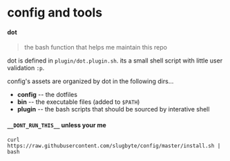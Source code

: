 # config and tools

#### dot
> the bash function that helps me maintain this repo

dot is defined in `plugin/dot.plugin.sh`. its a small shell script with little user validation `:p`.

config's assets are organized by dot in the following dirs...
* **config** -- the dotfiles 
* **bin** -- the executable files  (added to `$PATH`)
* **plugin** --  the bash scripts that should be sourced by interative shell

#### `__DONT_RUN_THIS__` unless your me 
`curl https://raw.githubusercontent.com/slugbyte/config/master/install.sh | bash`
